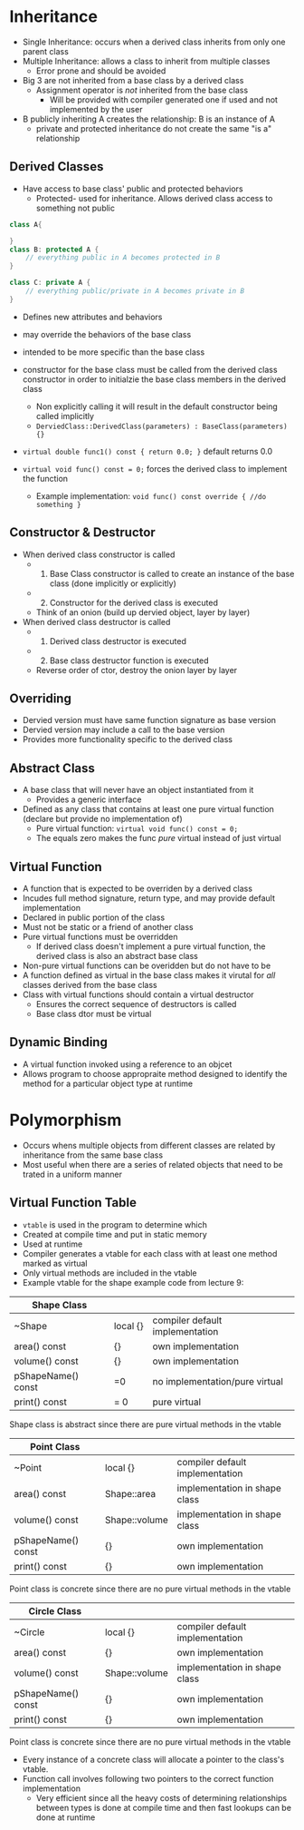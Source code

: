 # Inheritance
- Single Inheritance: occurs when a derived class inherits from only one parent class
- Multiple Inheritance: allows a class to inherit from multiple classes
    - Error prone and should be avoided
- Big 3 are not inherited from a base class by a derived class
    - Assignment operator is *not* inherited from the base class
        - Will be provided with compiler generated one if used and not implemented by the user
- B publicly inheriting A creates the relationship: B is an instance of A
    - private and protected inheritance do not create the same "is a" relationship
  
## Derived Classes
- Have access to base class' public and protected behaviors
    - Protected- used for inheritance. Allows derived class access to something not public

``` c++
class A{

}
class B: protected A {
    // everything public in A becomes protected in B
}

class C: private A {
    // everything public/private in A becomes private in B 
}
```
- Defines new attributes and behaviors
- may override the behaviors of the base class
- intended to be more specific than the base class
- constructor for the base class must be called from the derived class constructor in order to initialzie the base class members in the derived class
    - Non explicitly calling it will result in the default constructor being called implicitly
    - `DerviedClass::DerivedClass(parameters) : BaseClass(parameters) {}` 

- `virtual double func1() const { return 0.0; }` default returns 0.0 
- `virtual void func() const = 0;` forces the derived class to implement the function
    - Example implementation: `void func() const override { //do something }`

## Constructor & Destructor
- When derived class constructor is called
    - 1) Base Class constructor is called to create an instance of the base class (done implicitly or explicitly)
    - 2) Constructor for the derived class is executed
    - Think of an onion (build up dervied object, layer by layer)
- When derived class destructor is called
    - 1) Derived class destructor is executed
    - 2) Base class destructor function is executed
    - Reverse order of ctor, destroy the onion layer by layer

## Overriding
- Dervied version must have same function signature as base version
- Dervied version may include a call to the base version
- Provides more functionality specific to the derived class

## Abstract Class
- A base class that will never have an object instantiated from it
    - Provides a generic interface
- Defined as any class that contains at least one pure virtual function (declare but provide no implementation of)
    - Pure virtual function: `virtual void func() const = 0;` 
    - The equals zero makes the func *pure* virtual instead of just virtual

## Virtual Function
- A function that is expected to be overriden by a derived class
- Incudes full method signature, return type, and may provide default implementation
- Declared in public portion of the class
- Must not be static or a friend of another class
- Pure virtual functions must be overridden
    - If derived class doesn't implement a pure virtual function, the derived class is also an abstract base class
- Non-pure virtual functions can be overidden but do not have to be
- A function defined as virtual in the base class makes it virutal for *all* classes derived from the base class
- Class with virtual functions should contain a virtual destructor
    - Ensures the correct sequence of destructors is called
    - Base class dtor must be virtual

## Dynamic Binding
- A virtual function invoked using a reference to an objcet
- Allows program to choose appropraite method designed to identify the method for a particular object type at runtime

# Polymorphism
- Occurs whens multiple objects from different classes are related by inheritance from the same base class
- Most useful when there are a series of related objects that need to be trated in a uniform manner
    
## Virtual Function Table
- `vtable` is used in the program to determine which
- Created at compile time and put in static memory
- Used at runtime
- Compiler generates a vtable for each class with at least one method marked as virtual
- Only virtual methods are included in the vtable
- Example vtable for the shape example code from lecture 9:

| Shape Class |   |   |
|---|---|---|
|~Shape   | local {} | compiler default implementation  |
| area() const   | {} | own implementation |
| volume() const  | {} | own implementation  |
| pShapeName() const | =0 | no implementation/pure virtual |
| print() const | = 0 | pure virtual |
Shape class is abstract since there are pure virtual methods in the vtable

| Point Class |   |   |
|---|---|---|
|~Point   | local {} | compiler default implementation  |
| area() const   | Shape::area | implementation in shape class |
| volume() const  | Shape::volume | implementation in shape class  |
| pShapeName() const | {} | own implementation |
| print() const | {} | own implementation |
Point class is concrete since there are no pure virtual methods in the vtable

| Circle Class |   |   |
|---|---|---|
|~Circle   | local {} | compiler default implementation  |
| area() const   | {} | own implementation |
| volume() const  | Shape::volume | implementation in shape class  |
| pShapeName() const | {} | own implementation |
| print() const | {} | own implementation |
Point class is concrete since there are no pure virtual methods in the vtable

- Every instance of a concrete class will allocate a pointer to the class's vtable. 
- Function call involves following two pointers to the correct function implementation
    - Very efficient since all the heavy costs of determining relationships between types is done at compile time and then fast lookups can be done at runtime